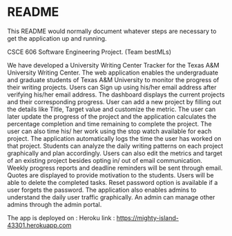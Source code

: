 # README

This README would normally document whatever steps are necessary to get the
application up and running.

CSCE 606 Software Engineering Project. (Team bestMLs)

We have developed a University Writing Center Tracker for the Texas A&M University Writing Center. The web application enables the undergraduate and graduate students of Texas A&M University to monitor the progress of their writing projects. Users can Sign up using his/her email address after verifying his/her email address. The dashboard displays the current projects and their corresponding progress. User can add a new project by filling out the details like Title, Target value and customize the metric. The user can later update the progress of the project and the application calculates the percentage completion and time remaining to complete the project. The user can also time his/ her work using the stop watch available for each project. The application automatically logs the time the user has worked on that project. Students can analyze the daily writing patterns on each project graphically and plan accordingly.
Users can also edit the metrics and target of an existing project besides opting in/ out of email communication. Weekly progress reports and deadline reminders will be sent through email. Quotes are displayed to provide motivation to the students. Users will be able to delete the completed tasks. Reset password option is available if a user forgets the password. The application also enables admins to understand the daily user traffic graphically. An admin can manage other admins through the admin portal.

The app is deployed on : Heroku link : https://mighty-island-43301.herokuapp.com
